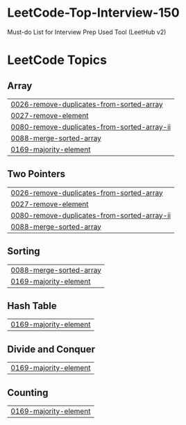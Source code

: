 # LeetCode-Top-Interview-150
Must-do List for Interview Prep 
Used Tool (LeetHub v2)

<!---LeetCode Topics Start-->
# LeetCode Topics
## Array
|  |
| ------- |
| [0026-remove-duplicates-from-sorted-array](https://github.com/algoriminseo/LeetCode-Top-Interview-150/tree/master/0026-remove-duplicates-from-sorted-array) |
| [0027-remove-element](https://github.com/algoriminseo/LeetCode-Top-Interview-150/tree/master/0027-remove-element) |
| [0080-remove-duplicates-from-sorted-array-ii](https://github.com/algoriminseo/LeetCode-Top-Interview-150/tree/master/0080-remove-duplicates-from-sorted-array-ii) |
| [0088-merge-sorted-array](https://github.com/algoriminseo/LeetCode-Top-Interview-150/tree/master/0088-merge-sorted-array) |
| [0169-majority-element](https://github.com/algoriminseo/LeetCode-Top-Interview-150/tree/master/0169-majority-element) |
## Two Pointers
|  |
| ------- |
| [0026-remove-duplicates-from-sorted-array](https://github.com/algoriminseo/LeetCode-Top-Interview-150/tree/master/0026-remove-duplicates-from-sorted-array) |
| [0027-remove-element](https://github.com/algoriminseo/LeetCode-Top-Interview-150/tree/master/0027-remove-element) |
| [0080-remove-duplicates-from-sorted-array-ii](https://github.com/algoriminseo/LeetCode-Top-Interview-150/tree/master/0080-remove-duplicates-from-sorted-array-ii) |
| [0088-merge-sorted-array](https://github.com/algoriminseo/LeetCode-Top-Interview-150/tree/master/0088-merge-sorted-array) |
## Sorting
|  |
| ------- |
| [0088-merge-sorted-array](https://github.com/algoriminseo/LeetCode-Top-Interview-150/tree/master/0088-merge-sorted-array) |
| [0169-majority-element](https://github.com/algoriminseo/LeetCode-Top-Interview-150/tree/master/0169-majority-element) |
## Hash Table
|  |
| ------- |
| [0169-majority-element](https://github.com/algoriminseo/LeetCode-Top-Interview-150/tree/master/0169-majority-element) |
## Divide and Conquer
|  |
| ------- |
| [0169-majority-element](https://github.com/algoriminseo/LeetCode-Top-Interview-150/tree/master/0169-majority-element) |
## Counting
|  |
| ------- |
| [0169-majority-element](https://github.com/algoriminseo/LeetCode-Top-Interview-150/tree/master/0169-majority-element) |
<!---LeetCode Topics End-->
